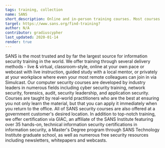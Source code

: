 ```yaml
---
tags: training, collection
name: SANS
short_description: Online and in-person training courses. Most courses also offer well known industry certificates for various skills.
target: https://www.sans.org/find-training?
author: N/A
contributor: gradiuscypher
last_updated: 2020-01-14
render: true
---
```


SANS is the most trusted and by far the largest source for information security training in the world. We offer training through several delivery methods - live & virtual, classroom-style, online at your own pace or webcast with live instruction, guided study with a local mentor, or privately at your workplace where even your most remote colleagues can join in via Simulcast. Our computer security courses are developed by industry leaders in numerous fields including cyber security training, network security, forensics, audit, security leadership, and application security. Courses are taught by real-world practitioners who are the best at ensuring you not only learn the material, but that you can apply it immediately when you return to the office. All of SANS security courses are also offered at a government customer's desired location. In addition to top-notch training, we offer certification via GIAC, an affiliate of the SANS Institute featuring over 35 hands-on, technical information security certifications in information security, a Master's Degree program through SANS Technology Institute graduate school, as well as numerous free security resources including newsletters, whitepapers and webcasts. 